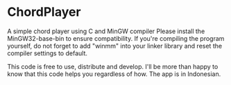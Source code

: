 # ChordPlayer
A simple chord player using C and MinGW compiler
Please install the MinGW32-base-bin to ensure compatibility.
If you're compiling the program yourself, do not forget to add "winmm" into your linker library and reset the compiler settings to default.

This code is free to use, distribute and develop. I'll be more than happy to know that this code helps you regardless of how.
The app is in Indonesian.
